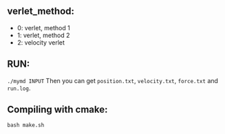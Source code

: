 ## verlet_method:
- 0: verlet, method 1
- 1: verlet, method 2
- 2: velocity verlet

## RUN: 
`./mymd INPUT`
Then you can get `position.txt`, `velocity.txt`, `force.txt` and `run.log`.

## Compiling with cmake:
`bash make.sh  `

